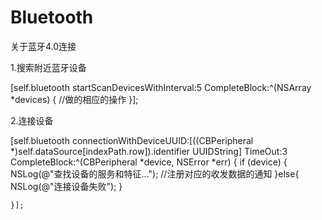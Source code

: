 # Bluetooth
关于蓝牙4.0连接

1.搜索附近蓝牙设备

[self.bluetooth startScanDevicesWithInterval:5 CompleteBlock:^(NSArray *devices) {
        //做的相应的操作
    }];

2.连接设备

[self.bluetooth connectionWithDeviceUUID:[((CBPeripheral *)self.dataSource[indexPath.row]).identifier UUIDString] TimeOut:3 CompleteBlock:^(CBPeripheral *device, NSError *err) {
        if (device) {
            NSLog(@"查找设备的服务和特征...");
            //注册对应的收发数据的通知
        }else{
            NSLog(@"连接设备失败");
        }
        
    }];
